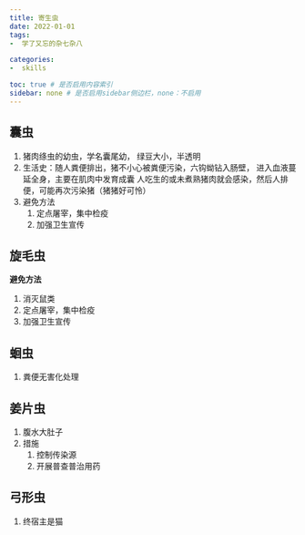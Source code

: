 ```yaml
---
title: 寄生虫
date: 2022-01-01 
tags: 
-  学了又忘的杂七杂八

categories:
-  skills

toc: true # 是否启用内容索引
sidebar: none # 是否启用sidebar侧边栏，none：不启用
---
```


囊虫
---
1. 猪肉绦虫的幼虫，学名囊尾幼， 绿豆大小，半透明
3. 生活史：随人粪便排出，猪不小心被粪便污染，六钩蚴钻入肠壁，
   进入血液蔓延全身，主要在肌肉中发育成囊 人吃生的或未煮熟猪肉就会感染，然后人排便，可能再次污染猪（猪猪好可怜）
4. 避免方法
   1. 定点屠宰，集中检疫
   2. 加强卫生宣传

旋毛虫
---
**避免方法**
   1. 消灭鼠类
   2. 定点屠宰，集中检疫
   3. 加强卫生宣传

蛔虫
---
 1. 粪便无害化处理

姜片虫
---
1. 腹水大肚子
2. 措施
   1. 控制传染源
   2. 开展普查普治用药
   
弓形虫
---
1. 终宿主是猫